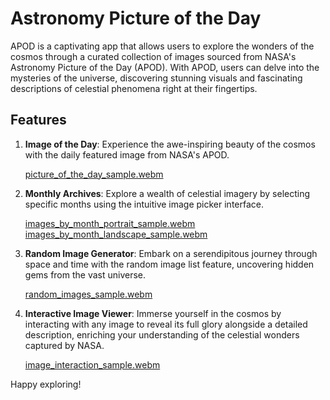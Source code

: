 # Astronomy Picture of the Day

APOD is a captivating app that allows users to explore the wonders of the cosmos through a curated collection of images sourced from NASA's Astronomy Picture of the Day (APOD). With APOD, users can delve into the mysteries of the universe, discovering stunning visuals and fascinating descriptions of celestial phenomena right at their fingertips.

## Features

1. **Image of the Day**: Experience the awe-inspiring beauty of the cosmos with the daily featured image from NASA's APOD.

   [picture_of_the_day_sample.webm](https://github.com/markodevcic/apod/assets/64442020/e3f466ff-2950-421b-8056-cf7f19f190c8)

2. **Monthly Archives**: Explore a wealth of celestial imagery by selecting specific months using the intuitive image picker interface.

   [images_by_month_portrait_sample.webm](https://github.com/markodevcic/apod/assets/64442020/cce45d7f-128e-433f-8273-617963cc960d)  [images_by_month_landscape_sample.webm](https://github.com/markodevcic/apod/assets/64442020/ae9c85a6-f17f-4417-a7e4-94804192df1c)

3. **Random Image Generator**: Embark on a serendipitous journey through space and time with the random image list feature, uncovering hidden gems from the vast universe.

   [random_images_sample.webm](https://github.com/markodevcic/apod/assets/64442020/775e51fa-4e79-4eac-b055-c70ed701c8f9)

4. **Interactive Image Viewer**: Immerse yourself in the cosmos by interacting with any image to reveal its full glory alongside a detailed description, enriching your understanding of the celestial wonders captured by NASA.

   [image_interaction_sample.webm](https://github.com/markodevcic/apod/assets/64442020/ffd5fc02-a978-47e4-85df-a9dbea5219a2)


Happy exploring!
